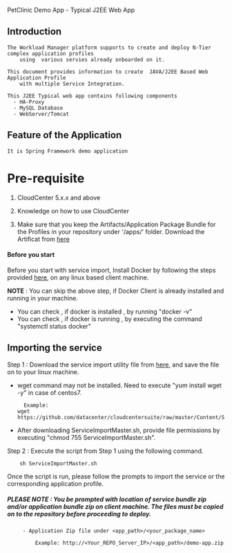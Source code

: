 PetClinic Demo App - Typical J2EE Web App

## Introduction

    The Workload Manager platform supports to create and deploy N-Tier complex application profiles
        using  various servies already onboarded on it.

    This document provides information to create  JAVA/J2EE Based Web Application Profile
        with multiple Service Integration.

    This J2EE Typical web app contains following components
	  - HA-Proxy
	  - MySQL Database
	  - WebServer/Tomcat
	    

## Feature of the Application

    It is Spring Framework demo application
	
	
# Pre-requisite

   1. CloudCenter 5.x.x and above
   
   2. Knowledge on how to use CloudCenter

   3. Make sure that you keep the  Artifacts/Application Package Bundle for the Profiles in your repository under '<repoistory>/apps/' folder. Download the Artificat from [here](https://wwwin-github.cisco.com/CloudCenterSuite/Content-Factory/blob/master/AppProfiles/PetClinicDemoApp/artifacts/demo-app.zip) 
    
#### Before you start
Before you start with service import, Install Docker by following the steps provided [here](https://github.com/datacenter/cloudcentersuite/raw/master/Content/dockerimages/Steps%20for%20Installation%20of%20Docker%20CE%20on%20CentOS7_V2.docx), on any linux based client machine.

**NOTE** : You can skip the above step, if Docker Client is already installed and running in your machine. 
- You can check , if docker is installed , by running "docker -v"
- You can check , if docker is running , by executing the command "systemctl status docker"

## Importing the service

Step 1 : Download the service import utility file  from [here](https://raw.githubusercontent.com/datacenter/cloudcentersuite/master/Content/Scripts/ServiceImportMaster.sh), and save the file on to your linux machine.
- wget command may not be installed. Need to execute "yum install wget -y" in case of centos7.

	    Example: 
      wget https://github.com/datacenter/cloudcentersuite/raw/master/Content/Scripts/ServiceImportMaster.sh
				
- After downloading ServiceImportMaster.sh, provide file permissions by executing "chmod 755 ServiceImportMaster.sh".

Step 2 : Execute the script from Step 1 using the following command.

        sh ServiceImportMaster.sh

Once the script is run, please follow the prompts to import the service or the corresponding application profile.


##### PLEASE NOTE : You be prompted with location of service bundle zip and/or application bundle zip on client machine. The files must be copied on to the repository before proceeding to deploy.

    
         - Application Zip file under <app_path>/<your_package_name>
            
             Example: http://<Your_REPO_Server_IP>/<app_path>/demo-app.zip
